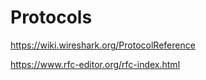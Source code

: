 # Protocols

https://wiki.wireshark.org/ProtocolReference

https://www.rfc-editor.org/rfc-index.html

